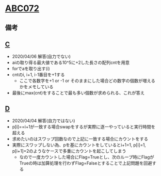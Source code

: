 # [ABC072](https://atcoder.jp/contests/abc072/tasks/)

## 備考

## [C](https://atcoder.jp/contests/abc072/tasks/abc072_c)

- 2020/04/06 解答(自力でない)
- aiの取り得る最大値である10^5に+2した長さの配列cntを用意
- forでaを取り出す(i)
- cntのi, i+1, i-1番目を+1する
  - ここで各数字を+1 or -1 or そのままにした場合どの数字の個数が増えるかをメモしている
- 最後にmax(cnt)をすることで最も多い個数が求められる、これが答え


## [D](https://atcoder.jp/contests/abc072/tasks/abc072_d)

- 2020/04/04 解答(自力ではない)
- p[i]==i+1が一致する場合swapをするが実際に逐一やっていると実行時間を超える
- 求めたいのはスワップ回数なので上記に一致する場合にカウントをする
- 実際にスワップしない為、pを基にカウントをしているとi+1=1, p[i]=1, p[i+1]=2のようなケースで多重にカウントを起こしてしまう
  - なので一度カウントした場合にFlag=Trueとし、次のループ時にFlagがTrueの時は加算処理を行わずFlag=Falseとすることで上記問題を回避する
